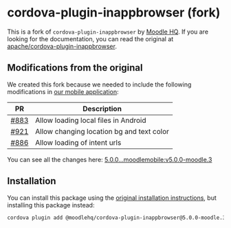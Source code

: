 # cordova-plugin-inappbrowser (fork)

This is a fork of `cordova-plugin-inappbrowser` by [Moodle HQ](https://moodle.com/). If you are looking for the documentation, you can read the original at [apache/cordova-plugin-inappbrowser](https://github.com/apache/cordova-plugin-inappbrowser).

## Modifications from the original

We created this fork because we needed to include the following modifications in [our mobile application](https://github.com/moodlehq/moodleapp):

| PR | Description |
| -- | ----------- |
| [#883](https://github.com/apache/cordova-plugin-inappbrowser/pull/883) | Allow loading local files in Android      |
| [#921](https://github.com/apache/cordova-plugin-inappbrowser/pull/921) | Allow changing location bg and text color |
| [#886](https://github.com/apache/cordova-plugin-inappbrowser/pull/886) | Allow loading of intent urls              |

You can see all the changes here: [5.0.0...moodlemobile:v5.0.0-moodle.3](https://github.com/apache/cordova-plugin-inappbrowser/compare/5.0.0...moodlemobile:v5.0.0-moodle.3)

## Installation

You can install this package using the [original installation instructions](https://github.com/apache/cordova-plugin-inappbrowser#installation), but installing this package instead:

```sh
cordova plugin add @moodlehq/cordova-plugin-inappbrowser@5.0.0-moodle.3
```
